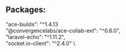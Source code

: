 ## Packages:
"ace-builds": "^1.4.13 \
"@convergencelabs/ace-collab-ext": "^0.6.0", \
"laravel-echo": "^1.11.2", \
"socket.io-client": "^2.4.0" \
